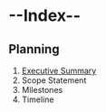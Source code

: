 # --Index--
## Planning
1. [Executive Summary](Planning/executive_summary.md)
2. Scope Statement
3. Milestones
4. Timeline

